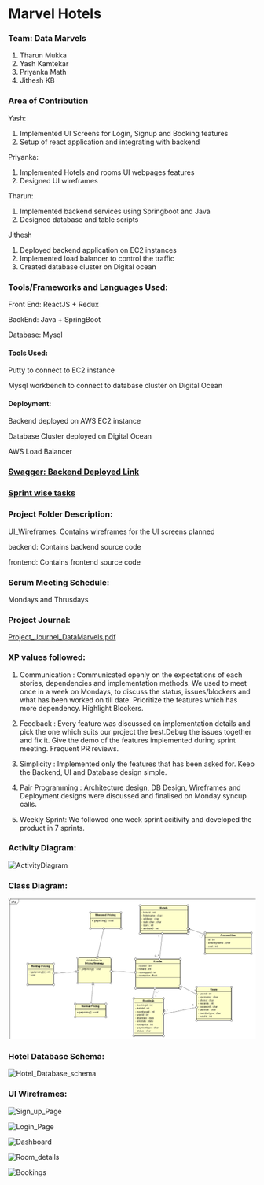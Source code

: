 # Marvel Hotels

### Team: Data Marvels

1. Tharun Mukka
2. Yash Kamtekar
3. Priyanka Math
4. Jithesh KB

### Area of Contribution

Yash: 
1) Implemented UI Screens for Login, Signup and Booking features
2) Setup of react application and integrating with backend

Priyanka: 
1) Implemented Hotels and rooms UI webpages features
2) Designed UI wireframes

Tharun:

1) Implemented backend services using Springboot and Java
2) Designed database and table scripts
 

Jithesh
1) Deployed backend application on EC2 instances
2) Implemented load balancer to control the traffic 
3) Created database cluster on Digital ocean




### Tools/Frameworks and Languages Used:

Front End: ReactJS + Redux

BackEnd: Java + SpringBoot

Database: Mysql

#### Tools Used: 

Putty to connect to EC2 instance

Mysql workbench to connect to database cluster on Digital Ocean

#### Deployment:
Backend deployed on AWS EC2 instance

Database Cluster deployed on Digital Ocean

AWS Load Balancer

### [Swagger: Backend Deployed Link](http://ec2-34-235-151-159.compute-1.amazonaws.com:8081/swagger-ui/index.html)

### [Sprint wise tasks](https://docs.google.com/spreadsheets/d/1maXOmK5Y-3pWCJE2n4qdf0sdybZ7vg5R/edit?usp=sharing&ouid=102172335852872318515&rtpof=true&sd=true)

### Project Folder Description:
UI_Wireframes: Contains wireframes for the UI screens planned

backend: Contains backend source code

frontend: Contains frontend source code

### Scrum Meeting Schedule:
Mondays and Thrusdays

### Project Journal:

[Project_Journel_DataMarvels.pdf](https://github.com/gopinathsjsu/team-project-data-marvels/files/8667126/Project_Journel_DataMarvels.pdf)

### XP values followed: 
1. Communication : Communicated openly on the expectations of each stories, dependencies and implementation methods. We used to meet once in a week on  Mondays, to discuss the status, issues/blockers and what has been worked on till date. Prioritize the features which has more dependency. Highlight Blockers. 

2. Feedback : Every feature was discussed on implementation details and pick the one which suits our project the best.Debug the issues together and fix it. Give the demo of the features implemented during sprint meeting. Frequent PR reviews.

3. Simplicity : Implemented only the features that has been asked for. Keep the Backend, UI and Database design simple.  

4. Pair Programming : Architecture design, DB Design, Wireframes and Deployment designs were discussed and finalised on Monday syncup calls.

5. Weekly Sprint: We followed one week sprint acitivity and developed the product in 7 sprints.


### Activity Diagram:

![ActivityDiagram](https://user-images.githubusercontent.com/21059586/167760465-d9ce17b6-96d7-4946-ab38-4cbfabc1524a.jpeg)

### Class Diagram:
![ClassDiagram](https://github.com/gopinathsjsu/team-project-data-marvels/blob/main/classdiagram.PNG)

### Hotel Database Schema:

![Hotel_Database_schema](https://user-images.githubusercontent.com/21059586/167760800-b3c22148-ff02-43fc-8edc-52035ba9a6bc.jpg)

### UI Wireframes:

![Sign_up_Page](https://user-images.githubusercontent.com/21059586/167761767-74c89247-4281-481b-bf74-b1e6134c997d.PNG)

![Login_Page](https://user-images.githubusercontent.com/21059586/167761789-29fb8b95-fe53-4e42-8a69-f7c9a4726177.PNG)

![Dashboard](https://user-images.githubusercontent.com/21059586/167761825-9475f098-88fd-4fc8-b1c8-c238d638a1fb.PNG)

![Room_details](https://user-images.githubusercontent.com/21059586/167761892-d1f74fa0-aaae-4fbb-8e50-529db46d42c0.PNG)

![Bookings](https://user-images.githubusercontent.com/21059586/167761942-e34d9fd4-962f-4d81-aa9f-b1af814ce55f.PNG)

